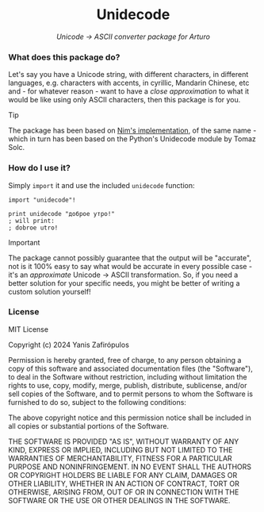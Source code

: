 <h1 align="center">
    Unidecode
</h1>

<p align="center">
    <i>Unicode -> ASCII converter package for Arturo</i>
</p>

### What does this package do?

Let's say you have a Unicode string, with different characters, in different languages, e.g. characters with accents, in cyrillic, Mandarin Chinese, etc and - for whatever reason - want to have a *close approximation* to what it would be like using only ASCII characters, then this package is for you.

> [!TIP]
> The package has been based on [Nim's implementation](https://nim-lang.org/docs/unidecode.html#unidecode%2Cstring), of the same name - which in turn has been based on the Python's Unidecode module by Tomaz Solc.

### How do I use it?

Simply `import` it and use the included `unidecode` function:

```arturo
import "unidecode"!

print unidecode "доброе утро!"
; will print:
; dobroe utro!
```

> [!IMPORTANT]
> The package cannot possibly guarantee that the output will be "accurate", not is it 100% easy to say what would be accurate in every possible case - it's an *approximate* Unicode -> ASCII transformation. So, if you need a better solution for your specific needs, you might be better of writing a custom solution yourself!

### License

MIT License

Copyright (c) 2024 Yanis Zafirópulos

Permission is hereby granted, free of charge, to any person obtaining a copy
of this software and associated documentation files (the "Software"), to deal
in the Software without restriction, including without limitation the rights
to use, copy, modify, merge, publish, distribute, sublicense, and/or sell
copies of the Software, and to permit persons to whom the Software is
furnished to do so, subject to the following conditions:

The above copyright notice and this permission notice shall be included in all
copies or substantial portions of the Software.

THE SOFTWARE IS PROVIDED "AS IS", WITHOUT WARRANTY OF ANY KIND, EXPRESS OR
IMPLIED, INCLUDING BUT NOT LIMITED TO THE WARRANTIES OF MERCHANTABILITY,
FITNESS FOR A PARTICULAR PURPOSE AND NONINFRINGEMENT. IN NO EVENT SHALL THE
AUTHORS OR COPYRIGHT HOLDERS BE LIABLE FOR ANY CLAIM, DAMAGES OR OTHER
LIABILITY, WHETHER IN AN ACTION OF CONTRACT, TORT OR OTHERWISE, ARISING FROM,
OUT OF OR IN CONNECTION WITH THE SOFTWARE OR THE USE OR OTHER DEALINGS IN THE
SOFTWARE.